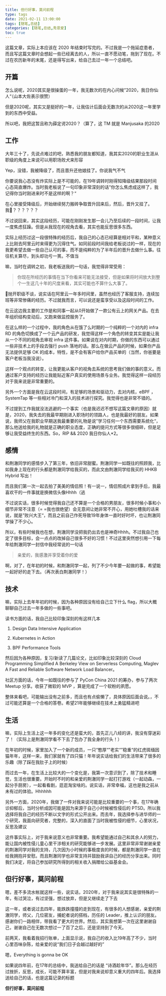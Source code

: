 ```yaml
---
title: 但行好事，莫问前程
type: tags
date: 2021-02-11 13:00:00
tags: [随笔,总结]
categories: [随笔,总结,秀恩爱]
toc: true
---
```


这篇文章，实际上本应该在 2020 年结束时写完的。不过我是一个拖延症患者，而且写这篇文章时会想起一些已经离去的人，所以一直不愿动笔，拖到了现在。不过在农历新年的末尾，还是得写出来，给自己去过一年一个总结吧。

<!--more-->

## 开篇

怎么说呢，2020其实是很操蛋的一年，我无数次的在内心问候”2020，我日你仙人“（山本大佐表示很赞）

但是2020呢，其实又是挺好的一年，让我估计后面会无数次的从2020这一年里学到的东西中受益。

所以吧，我把这暂且称为薛定谔2020？（算了，这 TM 就是 Manjusaka 的2020

## 工作

大年三十了，先说点难过的吧，熟悉我的朋友都知道，我其实2020的职业生涯从职级的角度上来说可以用职场败犬来形容

Yep，没错，我被降级了，而且晋升还他娘挂了。你说我气不气

你要说我心态没有炸实际上是不可能的，在19年调转时刚得知降级结果那段时间心态简直爆炸。当时我老板说了一句印象非常深刻的话”你怎么焦虑成这样了，我记得你当时刚进来时不是这样的啊？“

在心里接受降级后，开始继续努力搬砖争取晋升回来后，然后，晋升又挂了。我？？？？？？

不过说回来，其实这段经历，可能在刚刚发生那一会儿乃至后续的一段时间，让我一度焦虑狂躁。但是从我现在的视角去看，其实也能反思很多东西。

实际上经历过这一段很特殊的经历后，我自己的心态已经算是相对平和，某种意义上比刚去阿里云时来得更为沉得住气。如同前段时间我给老板说过的一样，现在的我更希望去做一些自己认可的事，而不是纯粹的为了半年后的晋升去做什么事。往往机关算尽，到头却功亏一篑。不值当

嘛，当时在调转之初，我老板送我的一句话，我觉得非常受用：

> 你现在所经历的事情在当下你看来可能无法接受，但是如果将时间放大到整个一生这几十年的尺度来看，其实可能也不算什么大事了。

抛开职级不谈，说实话在阿里云一年多时间里，虽然也经历了客服支持，连续加班等非常惨痛的经历。不过就我而言，可以说还是蛮享受以及这段时间的工作。

在云这边我主要的工作是和同事一起从0开始做了一款公有云上的网关产品。在去年组织结构变动后，又跑来做监控服务了。

在这么样的一个过程中，我的角色从在饿了么时期的一个纯粹的一个对内的 infra RD 的角色切换成了一个云产品的研发，我觉得这样一个角色的转变其实是能让我从一个不同的视角去审视 infra 这件事。如果说在对内时期，你做的东西可以通过一些非技术上的手段去强行 push 落地的话。那么在做云产品的时候，如果你产品无法提供足够 OK 的成本，特性，是不会有客户给你产品买单的（当然，你爸要是客户老板当我没说）。

这样一个观点的转变，让我更能从客户的视角去系统的思考我们做的事的意义。而通过客户支持的经历让我能贴近客户真实的使用场景与业务。我觉得这样一段经历对于我来说是非常重要的。

另外一个方面是我在云这段时间，有足够的场景和驱动力，去对内核，eBPF ，SystemTap 等一些相对冷门和深入的技术进行探究。我觉得也是非常不错的。

不过提到工作我就没法逃避的一个事实（也是我迟迟不想写这篇文章的原因）就是，2020，我失去的我最早期刚进入职场时的领路人，也是我最好的朋友。如果说，我师父在我职业早期送我最重要的礼物是说”学习任何一个东西需要系统化“，那么他送给我的礼物就是正确的职业态度，正确的提问方式等很多很细碎，但是足够让我受益终生的东西。So，RIP && 2020 我日你仙人*2。

## 感情

和荆澈同学的感情步入了第三年，依旧非常甜蜜。荆澈同学一如既往的照顾我，比如我身上现在的行头都是荆澈同学给我买的，而此文由荆澈同学给我买的 HHKB Hybrid 写出！

而且我们第一次一起去拍了美美的情侣照！有一说一，情侣照成片拿到手后，我最喜欢干的一件事就是换微信头像Hhhh（逃

不过说实话，很多时候觉得我自己还不算是一个合格的男朋友，很多时候小事和小细节非常不注意（= =我也很绝望）会无意间让她非常不开心，用她吐槽我的话来说，就是”败兴大王“，而且之前自己作死导致19年身体一直时好时坏，也让荆澈同学操了不少心。

所以，有些时候我也在想，荆澈同学没把我扔出去也是神奇Hhhh。不过我自己也定了很多目标，会一点点的改掉自己很多不好的习惯！不过这里突然想引用一下每年给荆澈同学一封信中我经常说的一句话

> 亲爱的，我感激并享受着你的爱

啊，对了，在年初的时候，和荆澈同学一起，列了不少今年要一起做的事，希望能一起好好的走下去。（再次表白荆澈同学！）

## 技术

嘛，实际上去年年初的时候，因为各种原因没有给自己立下什么 flag，所以大概聊聊自己过去一年多做的一些事吧。

读书方面的话，我自己比较印象深刻的有这样几本

1. Design Data Intensive Application

2. Kubernetes in Action

3. BPF Performance Tools

然后因为各种原因，复习/新读了几篇论文，比如印象比较深刻的 Cloud Programming Simplified A Berkeley View on Serverless Computing, Maglev A Fast and Reliable Software Network Load Balancer。

社区方面的话，今年一如既往的参与了 PyCon China 2021 的筹办，参与了两次 Meetup 分享。收获了微软的 MVP ，算是完成了一个软粉的夙愿。

整体来看吧，可能输出没有之前多，而且也有点偷懒了，具体原因后面会说。，不过可能还算是一个合格的答卷。希望21年能够继续在技术上勇猛精进吧

## 生活

嘛，实际上生活上这一年多的变化还是蛮大的，首先正儿八经的讲，我没有穿迷彩了！（实际上是荆澈同学看不下去了包办了我全身的行头！）

在年初的时候，家里加入了一个新的成员，一只“憨厚“”老实“”稳重“的红虎斑缅因猫年年，这样一来，我们家就有了四只猫！年年说实话给我们的生活带来了很多的乐趣（除了踩在我肚子上的时候）

而过去一年，在生活上比较大的一个变化是，我第一次意识到了，除了技术和睡觉，生活也很重要。开始时不时的和亲爱的荆澈同学一起打打游戏（一起动森，一起分手厨房），一起看看剧，逛逛淘宝啥的。说实话，非常幸福，这也是我之前从未有过的体验。Hhhhhh

另外一方面，2020年，我做了一件对我来说可能是比较重要的一个事，在17年确诊抑郁后，当时分析成因可能是因为来源于自己小时候被性侵后的 PTSD。所以我选择将我自己的经历不断以文字的形式公开出来。而去年，我选择参与进华师的一个研究，我面向研究者，完整的，深入的直面了当时我被性侵的细节，心里状况，反思及建议

这件事实际上，对于我来说意义也非常重要。我希望能通过自己和其余人的努力，能让国内被性侵儿童心里干涉相关的研究能够进一步发展。这里非常非常谢谢亲爱的荆澈同学对我的支持，几次因为小时候的事极度丧的时候，都是荆澈同学一直在给我拥抱并安慰。而且荆澈同学也非常支持并鼓励我讲自己的经历分享出来。同时我们决定，将自己参加研究所得到的相关收入捐赠给公益基金会。


## 但行好事，莫问前程

嗯，差不多流水帐就这样一些，说实话，2020年，对于我来说其实是很特殊的一年，有过哭泣，有过坚强，想过放弃，但是又继续走了下去

这一年，或者说过去四年，能跌跌撞撞的走到现在，有很多的人想感谢，亲爱的荆澈同学，师父，几位密友，捕蛇者说的搭档，历任的 Leader，推上认识的朋友。感谢你们一路相伴，带我看了更大的世界。然后，其实我想第一次在这里谢谢自己，谢谢自己在无数次想过一了百了之后，还是坚持到了今天。

前两天，我看着我招行账单，上面显示说，我自己的收入比19年高了不少，当时心里百味杂陈，给亲爱的说“我们日子会越过越好的”

嗯，Everything is gonna be OK

如果说四年前，在17年的总结中，我送给自己的话是 “诗酒趁年华”。那么在经历过挫折，反思，成长，可能不算丰富，但是对我来说却意义重大的四年后。我选择送给自己的话，也是这篇记录的标题

**但行好事，莫问前程**
